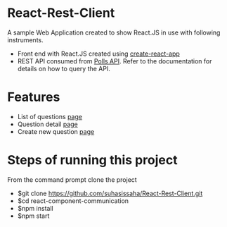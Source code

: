 # React-Rest-Client

A sample Web Application created to show React.JS in use with following instruments.

- Front end with React.JS created using [create-react-app](https://github.com/facebook/create-react-app)
- REST API consumed from [Polls API](https://pollsapi.docs.apiary.io/). Refer to the documentation for details on how to query the API.

# Features

- List of questions [page](https://drive.google.com/file/d/1LriX23anMeFMROPppKGCcpfZhY3B1lsZ/view?usp=sharing)
- Question detail [page](https://drive.google.com/file/d/1AdPQtqcXvn_52fGdBxtr_aN_UZHkz00T/view?usp=sharing)
- Create new question [page](https://pollsapi.docs.apiary.io/#/reference/question/questions-collection/create-a-new-question?mc=reference%2Fquestion%2Fquestions-collection%2Fcreate-a-new-question%2F201)

# Steps of running this project

From the command prompt clone the project

* $git clone https://github.com/suhasissaha/React-Rest-Client.git
* $cd react-component-communication
* $npm install
* $npm start
